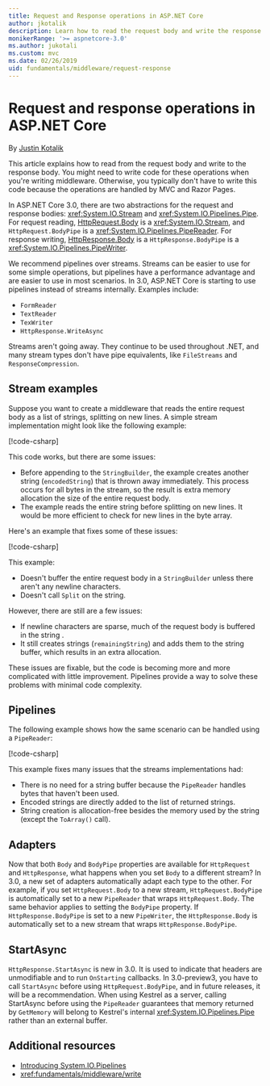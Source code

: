```yaml
---
title: Request and Response operations in ASP.NET Core
author: jkotalik
description: Learn how to read the request body and write the response body in ASP.NET Core.
monikerRange: '>= aspnetcore-3.0'
ms.author: jukotali
ms.custom: mvc
ms.date: 02/26/2019
uid: fundamentals/middleware/request-response
---
```

# Request and response operations in ASP.NET Core

By [Justin Kotalik](https://github.com/jkotalik)

This article explains how to read from the request body and write to the response body. You might need to write code for these operations when you're writing middleware. Otherwise, you typically don't have to write this code because the operations are handled by MVC and Razor Pages.

In ASP.NET Core 3.0, there are two abstractions for the request and response bodies: <xref:System.IO.Stream> and <xref:System.IO.Pipelines.Pipe>. For request reading, [HttpRequest.Body](xref:Microsoft.AspNetCore.Http.HttpRequest.Body) is a <xref:System.IO.Stream>, and `HttpRequest.BodyPipe` is a <xref:System.IO.Pipelines.PipeReader>. For response writing, [HttpResponse.Body](xref:Microsoft.AspNetCore.Http.HttpResponse.Body) is a `HttpResponse.BodyPipe` is a <xref:System.IO.Pipelines.PipeWriter>.

We recommend pipelines over streams. Streams can be easier to use for some simple operations, but pipelines have a performance advantage and are easier to use in most scenarios. In 3.0, ASP.NET Core is starting to use pipelines instead of streams internally. Examples include:

- `FormReader`
- `TextReader`
- `TexWriter`
- `HttpResponse.WriteAsync`

Streams aren't going away. They continue to be used throughout .NET, and many stream types don't have pipe equivalents, like `FileStreams` and `ResponseCompression`.

## Stream examples

Suppose you want to create a middleware that reads the entire request body as a list of strings, splitting on new lines. A simple stream implementation might look like the following example:

[!code-csharp[](request-response/samples/3.x/RequestResponseSample/Startup.cs?name=GetListOfStringsFromStream)]

This code works, but there are some issues:

- Before appending to the `StringBuilder`, the example creates another string (`encodedString`) that is thrown away immediately. This process occurs for all bytes in the stream, so the result is extra memory allocation the size of the entire request body.
- The example reads the entire string before splitting on new lines. It would be more efficient to check for new lines in the byte array.

Here's an example that fixes some of these issues:

[!code-csharp[](request-response/samples/3.x/RequestResponseSample/Startup.cs?name=GetListOfStringsFromStreamMoreEfficient)]

This example:

- Doesn't buffer the entire request body in a `StringBuilder` unless there aren't any newline characters.
- Doesn't call `Split` on the string.

However, there are still are a few issues:

- If newline characters are sparse, much of the request body is buffered in the string .
- It still creates strings (`remainingString`) and adds them to the string buffer, which results in an extra allocation.

These issues are fixable, but the code is becoming more and more complicated with little improvement. Pipelines provide a way to solve these problems with minimal code complexity.

## Pipelines

The following example shows how the same scenario can be handled using a `PipeReader`:

[!code-csharp[](request-response/samples/3.x/RequestResponseSample/Startup.cs?name=GetListOfStringFromPipe)]

This example fixes many issues that the streams implementations had:

- There is no need for a string buffer because the `PipeReader` handles bytes that haven't been used.
- Encoded strings are directly added to the list of returned strings.
- String creation is allocation-free besides the memory used by the string (except the `ToArray()` call).

## Adapters

Now that both `Body` and `BodyPipe` properties are available for `HttpRequest` and `HttpResponse`, what happens when you set `Body` to a different stream? In 3.0, a new set of adapters automatically adapt each type to the other. For example, if you set `HttpRequest.Body` to a new stream, `HttpRequest.BodyPipe` is automatically set to a new `PipeReader` that wraps `HttpRequest.Body`. The same behavior applies to setting the `BodyPipe` property. If `HttpResponse.BodyPipe` is set to a new `PipeWriter`, the `HttpResponse.Body` is automatically set to a new stream that wraps `HttpResponse.BodyPipe`.

## StartAsync

`HttpResponse.StartAsync` is new in 3.0. It is used to indicate that headers are unmodifiable and to run `OnStarting` callbacks. In 3.0-preview3, you have to call `StartAsync` before using `HttpRequest.BodyPipe`, and in future releases, it will be a recommendation. When using Kestrel as a server, calling StartAsync before using the `PipeReader` guarantees that memory returned by `GetMemory` will belong to Kestrel's internal <xref:System.IO.Pipelines.Pipe> rather than an external buffer.

## Additional resources

- [Introducing System.IO.Pipelines](https://devblogs.microsoft.com/dotnet/system-io-pipelines-high-performance-io-in-net/)
- <xref:fundamentals/middleware/write>